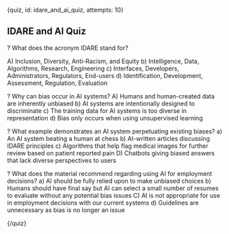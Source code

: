 
{quiz, id: idare_and_ai_quiz, attempts: 10}

## IDARE and AI Quiz

? What does the acronym IDARE stand for?

A) Inclusion, Diversity, Anti-Racism, and Equity
b) Intelligence, Data, Algorithms, Research, Engineering
c) Interfaces, Developers, Administrators, Regulators, End-users
d) Identification, Development, Assessment, Regulation, Evaluation

? Why can bias occur in AI systems?
A) Humans and human-created data are inherently unbiased
b) AI systems are intentionally designed to discriminate
c) The training data for AI systems is too diverse in representation
d) Bias only occurs when using unsupervised learning

? What example demonstrates an AI system perpetuating existing biases?
a) An AI system beating a human at chess
b) AI-written articles discussing IDARE principles
c) Algorithms that help flag medical images for further review based on patient reported pain
D) Chatbots giving biased answers that lack diverse perspectives to users

? What does the material recommend regarding using AI for employment decisions?
a) AI should be fully relied upon to make unbiased choices
b) Humans should have final say but AI can select a small number of resumes to evaluate without any potential bias issues
C) AI is not appropriate for use in employment decisions with our current systems
d) Guidelines are unnecessary as bias is no longer an issue

{/quiz}
